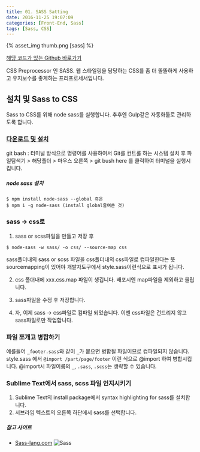 ```yaml
---
title: 01. SASS Satting
date: 2016-11-25 19:07:09
categories: [Front-End, Sass]
tags: [Sass, CSS]
---
```


{% asset_img thumb.png [sass] %}

[해당 코드가 있는 Github 바로가기](https://github.com/sharryhong/FDS/tree/master/day22-sass)

CSS Preprocessor 인 SASS. 웹 스타일링을 담당하는 CSS를 좀 더 똘똘하게 사용하고 유지보수를 좋게하는 프리프로세서입니다.

## 설치 및 Sass to CSS 
Sass to CSS를 위해 node sass를 실행합니다. 추후엔 Gulp같은 자동화툴로 관리하도록 합니다. 

### [다운로드 및 설치](https://git-scm.com)
git bash : 터미널 방식으로 명령어를 사용하여서 Git를 컨트롤 하는 시스템
설치 후 파일탐색기 > 해당폴더 > 마우스 오른쪽 > git bush here 를 클릭하여 터미널을 실행시킵니다. 

##### node sass 설치
```
$ npm install node-sass --global 혹은 
$ npm i -g node-sass (install global줄여쓴 것)
```

### sass -> css로

1. sass or scss파일을 만들고 저장 후 

 ```
 $ node-sass -w sass/ -o css/ --source-map css 
 ```
 sass폴더내의 sass or scss 파일을 css폴더내의 css파일로 컴파일한다는 뜻
 sourcemapping이 있어야 개발자도구에서 style.sass이런식으로 표시가 됩니다.

2. css 폴더내에 xxx.css.map 파일이 생깁니다. 배포시엔 map파일을 제외하고 올립니다. 

3. sass파일을 수정 후 저장합니다. 

4. 자, 이제 sass -> css파일로 컴파일 되었습니다. 이젠 css파일은 건드리지 않고 sass파일로만 작업합니다. 

### 파일 쪼개고 병합하기 

예를들어 `_footer.sass`와 같이 `_`가 붙으면 병합될 파일이므로 컴파일되지 않습니다. 
style.sass 에서 `@import /part/page/footer` 이런 식으로 @import 하여 병합시킵니다. 
@import시 파일이름의 `_`, `.sass`, `.scss`는 생략할 수 있습니다. 

### Sublime Text에서 sass, scss 파일 인지시키기 

1. Sublime Text의 install package에서 syntax highlighting for sass를 설치합니다. 
2. 서브라임 텍스트의 오른쪽 하단에서 sass를 선택합니다. 

##### 참고 사이트 
- [Sass-lang.com](http://sass-lang.com/) 
![Sass](thumb.png)  
